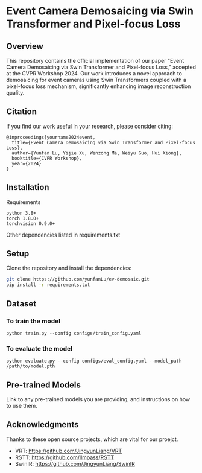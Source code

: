 # Event Camera Demosaicing via Swin Transformer and Pixel-focus Loss

## Overview
This repository contains the official implementation of our paper "Event Camera Demosaicing via Swin Transformer and Pixel-focus Loss," accepted at the CVPR Workshop 2024. Our work introduces a novel approach to demosaicing for event cameras using Swin Transformers coupled with a pixel-focus loss mechanism, significantly enhancing image reconstruction quality.

## Citation
If you find our work useful in your research, please consider citing:


```
@inproceedings{yourname2024event,
  title={Event Camera Demosaicing via Swin Transformer and Pixel-focus Loss},
  author={Yunfan Lu, Yijie Xu, Wenzong Ma, Weiyu Guo, Hui Xiong},
  booktitle={CVPR Workshop},
  year={2024}
}
```

## Installation

Requirements
```
python 3.8+
torch 1.8.0+
torchvision 0.9.0+
```
Other dependencies listed in requirements.txt

## Setup
Clone the repository and install the dependencies:

```bash
git clone https://github.com/yunfanLu/ev-demosaic.git
pip install -r requirements.txt
```

## Dataset


### To train the model
```
python train.py --config configs/train_config.yaml
```

### To evaluate the model

```
python evaluate.py --config configs/eval_config.yaml --model_path /path/to/model.pth
```

## Pre-trained Models

Link to any pre-trained models you are providing, and instructions on how to use them.

## Acknowledgments

Thanks to these open source projects, which are vital for our proejct.
- VRT: https://github.com/JingyunLiang/VRT
- RSTT: https://github.com/llmpass/RSTT
- SwinIR: https://github.com/JingyunLiang/SwinIR
